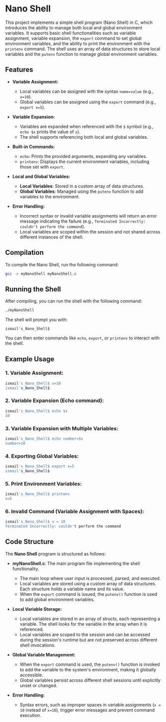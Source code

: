 # Nano Shell

This project implements a simple shell program (Nano Shell) in C, which introduces the ability to manage both local and global environment variables. It supports basic shell functionalities such as variable assignment, variable expansion, the `export` command to set global environment variables, and the ability to print the environment with the `printenv` command. The shell uses an array of data structures to store local variables and the `putenv` function to manage global environment variables.

## Features

- **Variable Assignment:**
  - Local variables can be assigned with the syntax `name=value` (e.g., `x=10`).
  - Global variables can be assigned using the `export` command (e.g., `export x=5`).

- **Variable Expansion:**
  - Variables are expanded when referenced with the `$` symbol (e.g., `echo $x` prints the value of `x`).
  - The shell supports referencing both local and global variables.

- **Built-in Commands:**
  - `echo`: Prints the provided arguments, expanding any variables.
  - `printenv`: Displays the current environment variables, including those set with `export`.

- **Local and Global Variables:**
  - **Local Variables**: Stored in a custom array of data structures.
  - **Global Variables**: Managed using the `putenv` function to add variables to the environment.

- **Error Handling:**
  - Incorrect syntax or invalid variable assignments will return an error message indicating the failure (e.g., `Terminated Incorrectly: couldn't perform the command`).
  - Local variables are scoped within the session and not shared across different instances of the shell.

## Compilation

To compile the Nano Shell, run the following command:

```bash
gcc -o myNanoShell myNanoShell.c
```

## Running the Shell

After compiling, you can run the shell with the following command:

```bash
./myNanoShell
```

The shell will prompt you with:

```
ismail's_Nano_Shell$
```

You can then enter commands like `echo`, `export`, or `printenv` to interact with the shell.

## Example Usage

### 1. **Variable Assignment:**
   ```bash
   ismail's_Nano_Shell$ x=10
   ismail's_Nano_Shell$
   ```

### 2. **Variable Expansion (Echo command):**
   ```bash
   ismail's_Nano_Shell$ echo $x
   10
   ```

### 3. **Variable Expansion with Multiple Variables:**
   ```bash
   ismail's_Nano_Shell$ echo number=$x
   number=10
   ```

### 4. **Exporting Global Variables:**
   ```bash
   ismail's_Nano_Shell$ export x=5
   ismail's_Nano_Shell$
   ```

### 5. **Print Environment Variables:**
   ```bash
   ismail's_Nano_Shell$ printenv
   x=5
   ```

### 6. **Invalid Command (Variable Assignment with Spaces):**
   ```bash
   ismail's_Nano_Shell$ x = 10
   Terminated Incorrectly: couldn't perform the command
   ```

## Code Structure

The **Nano Shell** program is structured as follows:

- **myNanoShell.c**: The main program file implementing the shell functionality.
  - The main loop where user input is processed, parsed, and executed.
  - Local variables are stored using a custom array of data structures. Each structure holds a variable name and its value.
  - When the `export` command is issued, the `putenv()` function is used to add global environment variables.

- **Local Variable Storage:**
  - Local variables are stored in an array of structs, each representing a variable. The shell looks for the variable in the array when it is referenced.
  - Local variables are scoped to the session and can be accessed during the session's runtime but are not preserved across different shell invocations.

- **Global Variable Management:**
  - When the `export` command is used, the `putenv()` function is invoked to add the variable to the system's environment, making it globally accessible.
  - Global variables persist across different shell sessions until explicitly unset or changed.

- **Error Handling:**
  - Syntax errors, such as improper spaces in variable assignments (`x = 10` instead of `x=10`), trigger error messages and prevent command execution.

